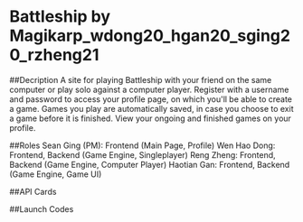 # Battleship by Magikarp_wdong20_hgan20_sging20_rzheng21

##Decription
A site for playing Battleship with your friend on the same computer or play solo against a computer player. Register with a username and password to access your profile page, on which you'll be able to create a game. Games you play are automatically saved, in case you choose to exit a game before it is finished. View your ongoing and finished games on your profile.

##Roles
Sean Ging (PM): Frontend (Main Page, Profile)
Wen Hao Dong: Frontend, Backend (Game Engine, Singleplayer)
Reng Zheng: Frontend, Backend (Game Engine, Computer Player)
Haotian Gan: Frontend, Backend (Game Engine, Game UI)

##API Cards

##Launch Codes
